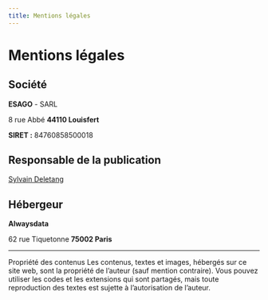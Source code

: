 ```yaml
---
title: Mentions légales
---
```


# Mentions légales

## Société

**ESAGO** - SARL

8 rue Abbé **44110 Louisfert**

**SIRET :** 84760858500018

## Responsable de la publication
[Sylvain Deletang](mailto:esa.grandouest@gmail.com?subject=[esa-grandouest]%20Contact%20mentions%20légales)

## Hébergeur

**Alwaysdata**

62 rue Tiquetonne **75002 Paris**

----

Propriété des contenus
Les contenus, textes et images, hébergés sur ce site web, sont la propriété de l’auteur (sauf mention contraire).
Vous pouvez utiliser les codes et les extensions qui sont partagés, mais toute reproduction des textes est sujette à l’autorisation de l’auteur.